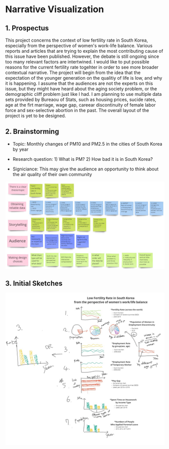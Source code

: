# Narrative Visualization

## 1. Prospectus

This project concerns the context of low fertility rate in South Korea, especially from the perspective of women's work-life balance. Various reports and articles that are trying to explain the most contributing cause of this issue have been published. However, the debate is still ongoing since too many relevant factors are intertwined. I would like to put possible reasons for the current fertility rate togehter in order to see more broader contextual narrative. The project will begin from the idea that the expectation of the younger generation on the qualitiy of life is low, and why it is happening. I assume that the audiences are not the experts on this issue, but they might have heard about the aging society problem, or the demographic cliff problem just like I had. I am planning to use multiple data sets provided by Bureaou of Stats, such as housing prices, sucide rates, age at the firt marriage, wage gap, careear discontinuity of female labor force and sex-selective abortion in the past. The overall layout of the project is yet to be designed.

## 2. Brainstorming

- Topic: Monthly changes of PM10 and PM2.5 in the cities of South Korea by year

- Research question: 1) What is PM? 2) How bad it is in South Korea?

- Signiciance: This may give the audience an opportunity to think about the air quality of their own community

![brainstorm_narr](./img/brainstorm_narr.jpg)

## 3. Initial Sketches

![brief_sketch_2](./img/brief_sketch_2.jpg)
